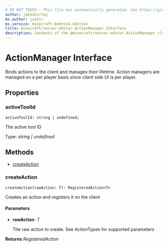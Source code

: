 ```yaml
---
# DO NOT TOUCH — This file was automatically generated. See https://github.com/mojang/minecraftapidocsgenerator to modify descriptions, examples, etc.
author: jakeshirley
ms.author: jashir
ms.service: minecraft-bedrock-edition
title: minecraft/server-editor.ActionManager Interface
description: Contents of the @minecraft/server-editor.ActionManager class.
---
```

# ActionManager Interface

Binds actions to the client and manages their lifetime. Action managers are managed on a per player basis since client side UI is per player.

## Properties

### **activeToolId**
`activeToolId: string | undefined;`

The active tool ID

Type: *string | undefined*

## Methods
- [createAction](#createaction)

### **createAction**
`
createAction(rawAction: T): RegisteredAction<T>
`

Creates an action and registers it on the client

#### **Parameters**
- **rawAction**: *T*
  
  The raw action to create. See ActionTypes for supported parameters

**Returns** *RegisteredAction<T>*
